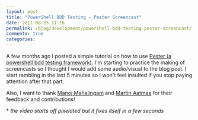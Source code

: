 ```yaml
---
layout: post
title: "PowerShell BDD Testing - Pester Screencast"
date: 2011-08-25 11:16
permalink: /blog/development/powershell-bdd-testing-pester-screencast/
comments: true
categories: 
---
```


A few months ago I posted a simple tutorial on how to use [Pester (a powershell bdd testing framework)](http://scottmuc.com/blog/development/pester-bdd-for-the-system-administrator/). I'm starting to practice the making of screencasts so I thought I would add some audio/visual to the blog post. I start rambling in the last 5 minutes so I won't feel insulted if you stop paying attention after that part.

<!-- more -->

Also, I want to thank [Manoj Mahalingam](https://github.com/manojlds) and [Martin Aatmaa](http://blog.martin.aatmaa.net/) for their feedback and contributions!

\* *the video starts off pixelated but it fixes itself in a few seconds*

